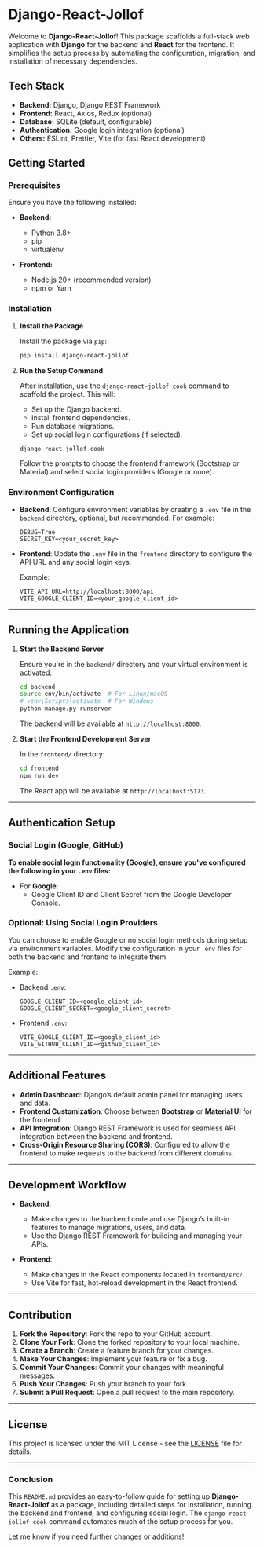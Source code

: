 # Django-React-Jollof

Welcome to **Django-React-Jollof**! This package scaffolds a full-stack web application with **Django** for the backend and **React** for the frontend. It simplifies the setup process by automating the configuration, migration, and installation of necessary dependencies.

## Tech Stack

-   **Backend:** Django, Django REST Framework
-   **Frontend:** React, Axios, Redux (optional)
-   **Database:** SQLite (default, configurable)
-   **Authentication:** Google login integration (optional)
-   **Others:** ESLint, Prettier, Vite (for fast React development)

## Getting Started

### Prerequisites

Ensure you have the following installed:

-   **Backend:**

    -   Python 3.8+
    -   pip
    -   virtualenv

-   **Frontend:**
    -   Node.js 20+ (recommended version)
    -   npm or Yarn

### Installation

1. **Install the Package**

    Install the package via `pip`:

    ```bash
    pip install django-react-jollof
    ```

2. **Run the Setup Command**

    After installation, use the `django-react-jollof cook` command to scaffold the project. This will:

    - Set up the Django backend.
    - Install frontend dependencies.
    - Run database migrations.
    - Set up social login configurations (if selected).

    ```bash
    django-react-jollof cook
    ```

    Follow the prompts to choose the frontend framework (Bootstrap or Material) and select social login providers (Google or none).

### Environment Configuration

-   **Backend**: Configure environment variables by creating a `.env` file in the `backend` directory, optional, but recommended. For example:

    ```plaintext
    DEBUG=True
    SECRET_KEY=<your_secret_key>
    ```

-   **Frontend**: Update the `.env` file in the `frontend` directory to configure the API URL and any social login keys.

    Example:

    ```plaintext
    VITE_API_URL=http://localhost:8000/api
    VITE_GOOGLE_CLIENT_ID=<your_google_client_id>
    ```

---

## Running the Application

1. **Start the Backend Server**

    Ensure you're in the `backend/` directory and your virtual environment is activated:

    ```bash
    cd backend
    source env/bin/activate  # For Linux/macOS
    # venv\Scripts\activate  # For Windows
    python manage.py runserver
    ```

    The backend will be available at `http://localhost:8000`.

2. **Start the Frontend Development Server**

    In the `frontend/` directory:

    ```bash
    cd frontend
    npm run dev
    ```

    The React app will be available at `http://localhost:5173`.

---

## Authentication Setup

### Social Login (Google, GitHub)

**To enable social login functionality (Google), ensure you've configured the following in your `.env` files:**

-   For **Google**:
    -   Google Client ID and Client Secret from the Google Developer Console.

### Optional: Using Social Login Providers

You can choose to enable Google or no social login methods during setup via environment variables. Modify the configuration in your `.env` files for both the backend and frontend to integrate them.

Example:

-   Backend `.env`:

    ```plaintext
    GOOGLE_CLIENT_ID=<google_client_id>
    GOOGLE_CLIENT_SECRET=<google_client_secret>
    ```

-   Frontend `.env`:

    ```plaintext
    VITE_GOOGLE_CLIENT_ID=<google_client_id>
    VITE_GITHUB_CLIENT_ID=<github_client_id>
    ```

---

## Additional Features

-   **Admin Dashboard**: Django’s default admin panel for managing users and data.
-   **Frontend Customization**: Choose between **Bootstrap** or **Material UI** for the frontend.
-   **API Integration**: Django REST Framework is used for seamless API integration between the backend and frontend.
-   **Cross-Origin Resource Sharing (CORS)**: Configured to allow the frontend to make requests to the backend from different domains.

---

## Development Workflow

-   **Backend**:

    -   Make changes to the backend code and use Django’s built-in features to manage migrations, users, and data.
    -   Use the Django REST Framework for building and managing your APIs.

-   **Frontend**:
    -   Make changes in the React components located in `frontend/src/`.
    -   Use Vite for fast, hot-reload development in the React frontend.

---

## Contribution

1. **Fork the Repository**: Fork the repo to your GitHub account.
2. **Clone Your Fork**: Clone the forked repository to your local machine.
3. **Create a Branch**: Create a feature branch for your changes.
4. **Make Your Changes**: Implement your feature or fix a bug.
5. **Commit Your Changes**: Commit your changes with meaningful messages.
6. **Push Your Changes**: Push your branch to your fork.
7. **Submit a Pull Request**: Open a pull request to the main repository.

---

## License

This project is licensed under the MIT License - see the [LICENSE](LICENSE) file for details.

---

### Conclusion

This `README.md` provides an easy-to-follow guide for setting up **Django-React-Jollof** as a package, including detailed steps for installation, running the backend and frontend, and configuring social login. The `django-react-jollof cook` command automates much of the setup process for you.

Let me know if you need further changes or additions!
